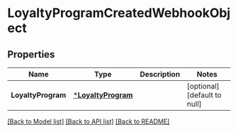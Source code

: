 # LoyaltyProgramCreatedWebhookObject

## Properties
Name | Type | Description | Notes
------------ | ------------- | ------------- | -------------
**LoyaltyProgram** | [***LoyaltyProgram**](LoyaltyProgram.md) |  | [optional] [default to null]

[[Back to Model list]](../README.md#documentation-for-models) [[Back to API list]](../README.md#documentation-for-api-endpoints) [[Back to README]](../README.md)

